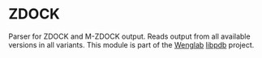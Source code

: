 ZDOCK
=====

Parser for ZDOCK and M-ZDOCK output. Reads output from all available versions in all variants. This module is part of the [Wenglab](https://zlab.umassmed.edu) [libpdb](https://github.com/weng-lab/libpdb.git) project.

